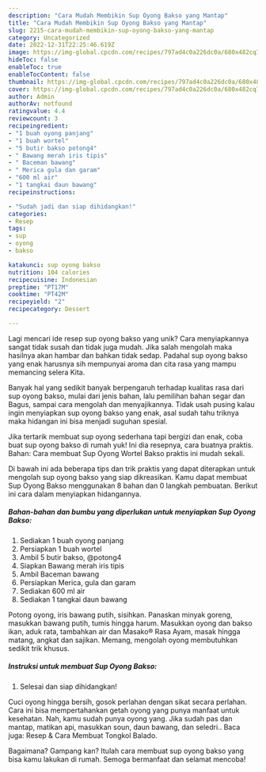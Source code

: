```yaml
---
description: "Cara Mudah Membikin Sup Oyong Bakso yang Mantap"
title: "Cara Mudah Membikin Sup Oyong Bakso yang Mantap"
slug: 2215-cara-mudah-membikin-sup-oyong-bakso-yang-mantap
category: Uncategorized
date: 2022-12-31T22:25:46.619Z
image: https://img-global.cpcdn.com/recipes/797ad4c0a226dc0a/680x482cq70/sup-oyong-bakso-foto-resep-utama.jpg
hideToc: false
enableToc: true
enableTocContent: false
thumbnail: https://img-global.cpcdn.com/recipes/797ad4c0a226dc0a/680x482cq70/sup-oyong-bakso-foto-resep-utama.jpg
cover: https://img-global.cpcdn.com/recipes/797ad4c0a226dc0a/680x482cq70/sup-oyong-bakso-foto-resep-utama.jpg
author: Admin
authorAv: notfound
ratingvalue: 4.4
reviewcount: 3
recipeingredient:
- "1 buah oyong panjang"
- "1 buah wortel"
- "5 butir bakso potong4"
- " Bawang merah iris tipis"
- " Baceman bawang"
- " Merica gula dan garam"
- "600 ml air"
- "1 tangkai daun bawang"
recipeinstructions:

- "Sudah jadi dan siap dihidangkan!"
categories:
- Resep
tags:
- sup
- oyong
- bakso

katakunci: sup oyong bakso 
nutrition: 104 calories
recipecuisine: Indonesian
preptime: "PT17M"
cooktime: "PT42M"
recipeyield: "2"
recipecategory: Dessert

---
```





Lagi mencari ide resep sup oyong bakso yang unik? Cara menyiapkannya sangat tidak susah dan tidak juga mudah. Jika salah mengolah maka hasilnya akan hambar dan bahkan tidak sedap. Padahal sup oyong bakso yang enak harusnya sih mempunyai aroma dan cita rasa yang mampu memancing selera Kita.





Banyak hal yang sedikit banyak berpengaruh terhadap kualitas rasa dari sup oyong bakso, mulai dari jenis bahan, lalu pemilihan bahan segar dan Bagus, sampai cara mengolah dan menyajikannya. Tidak usah pusing kalau ingin menyiapkan sup oyong bakso yang enak,      asal sudah tahu triknya maka hidangan ini bisa menjadi suguhan spesial.














Jika tertarik membuat sup oyong sederhana tapi bergizi dan enak, coba buat sup oyong bakso di rumah yuk! Ini dia resepnya, cara buatnya praktis. Bahan: Cara membuat Sup Oyong Wortel Bakso praktis ini mudah sekali.






Di bawah ini ada beberapa tips dan trik praktis yang dapat diterapkan untuk mengolah sup oyong bakso yang siap dikreasikan. Kamu dapat membuat Sup Oyong Bakso menggunakan 8 bahan dan 0 langkah pembuatan. Berikut ini cara dalam menyiapkan hidangannya.

<!--inarticleads1-->

##### Bahan-bahan dan bumbu yang diperlukan untuk menyiapkan Sup Oyong Bakso:

1. Sediakan 1 buah oyong panjang
1. Persiapkan 1 buah wortel
1. Ambil 5 butir bakso, @potong4
1. Siapkan  Bawang merah iris tipis
1. Ambil  Baceman bawang
1. Persiapkan  Merica, gula dan garam
1. Sediakan 600 ml air
1. Sediakan 1 tangkai daun bawang


Potong oyong, iris bawang putih, sisihkan. Panaskan minyak goreng, masukkan bawang putih, tumis hingga harum. Masukkan oyong dan bakso ikan, aduk rata, tambahkan air dan Masako® Rasa Ayam, masak hingga matang, angkat dan sajikan. Memang, mengolah oyong membutuhkan sedikit trik khusus. 

<!--inarticleads2-->

##### Instruksi untuk membuat Sup Oyong Bakso:


1. Selesai dan siap dihidangkan!

Cuci oyong hingga bersih, gosok perlahan dengan sikat secara perlahan. Cara ini bisa mempertahankan getah oyong yang punya manfaat untuk kesehatan. Nah, kamu sudah punya oyong yang. Jika sudah pas dan mantap, matikan api, masukkan soun, daun bawang, dan seledri.. Baca juga: Resep &amp; Cara Membuat Tongkol Balado. 

Bagaimana? Gampang kan? Itulah cara membuat sup oyong bakso yang bisa kamu lakukan di rumah. Semoga bermanfaat dan selamat mencoba!
